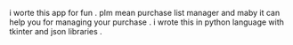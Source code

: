 i worte this app for fun . plm mean purchase list manager and maby it can help you for managing your purchase . i wrote this in python language with tkinter and json libraries .
